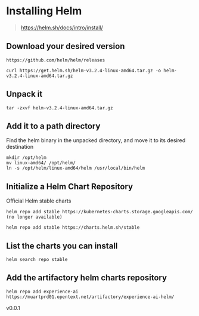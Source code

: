 # Installing Helm
> https://helm.sh/docs/intro/install/

## Download your desired version
    https://github.com/helm/helm/releases

    curl https://get.helm.sh/helm-v3.2.4-linux-amd64.tar.gz -o helm-v3.2.4-linux-amd64.tar.gz

## Unpack it

    tar -zxvf helm-v3.2.4-linux-amd64.tar.gz

## Add it to a path directory
Find the helm binary in the unpacked directory, and move it to its desired destination

    mkdir /opt/helm
    mv linux-amd64/ /opt/helm/
    ln -s /opt/helm/linux-amd64/helm /usr/local/bin/helm

## Initialize a Helm Chart Repository
Official Helm stable charts

    helm repo add stable https://kubernetes-charts.storage.googleapis.com/ (no longer available)
    
    helm repo add stable https://charts.helm.sh/stable

## List the charts you can install

    helm search repo stable

## Add the artifactory helm charts repository
  
    helm repo add experience-ai https://muartprd01.opentext.net/artifactory/experience-ai-helm/

v0.0.1